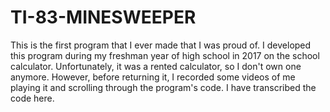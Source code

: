 # TI-83-MINESWEEPER
This is the first program that I ever made that I was proud of. I developed this program during my freshman year of high school in 2017 on the school calculator. Unfortunately, it was a rented calculator, so I don't own one anymore. However, before returning it, I recorded some videos of me playing it and scrolling through the program's code. I have transcribed the code here.
